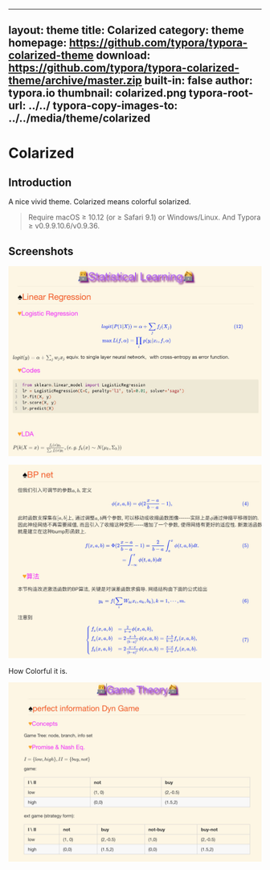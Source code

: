 

---
layout: theme
title: Colarized
category: theme
homepage: https://github.com/typora/typora-colarized-theme
download: https://github.com/typora/typora-colarized-theme/archive/master.zip
built-in: false
author: typora.io
thumbnail: colarized.png
typora-root-url: ../../
typora-copy-images-to: ../../media/theme/colarized
---

# Colarized

## Introduction
A nice vivid theme. Colarized means colorful solarized.

> Require macOS ≥ 10.12 (or ≥ Safari 9.1) or Windows/Linux. And Typora ≥ v0.9.9.10.6/v0.9.36.

## Screenshots
![Snip20190312_1](/media/theme/colarized/Snip20190312_1.png)

![Snip20190312_2](/media/theme/colarized/Snip20190312_2.png)

How Colorful it is.

![Snip20190312_3](/media/theme/colarized/Snip20190312_3.png)


